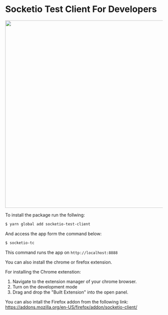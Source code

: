 # Socketio Test Client For Developers



<img src="https://user-images.githubusercontent.com/7148972/143257622-fb8ee993-6bd6-43ef-9403-79f70c9dde22.png" align="center" width="600">


To install the package run the follwing:

```bash
$ yarn global add socketio-test-client
```

And access the app form the command below:

```bash
$ socketio-tc
```

This command runs the app on `http://localhost:8888`

You can also install the chrome or firefox extension.

For installing the Chrome extenstion:
1. Navigate to the extension manager of your chrome browser.
2. Turn on the development mode
3. Drag and drop the "Built Extension" into the open panel.

You can also intall the Firefox addon from the following link:
https://addons.mozilla.org/en-US/firefox/addon/socketio-client/
